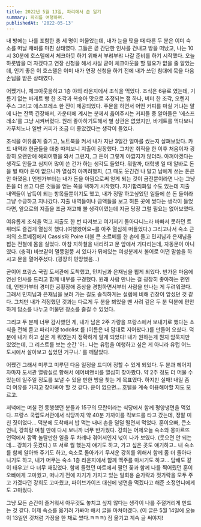```yaml
---
title: 2022년 5월 13일, 파리에서 쓴 일기
summary: 파리를 여행하며.
publishedAt: '2022-05-13'
---
```


내 방에는 나를 포함한 총 세 명이 머물었는데, 내가 눈을 떳을 때 다른 두 분은 이미 숙소를 떠날 채비를 마친 상태였다. 그들은 곧 간단한 인사를 건내고 방을 떠났고, 나는 10시 30분에 호스텔에서 체크아웃 하기 위해서 부랴부랴 나갈 준비를 하기 시작했다. 오늘 하룻밤을 더 자겠다고 연장 신청을 해서 사실 굳이 체크아웃을 할 필요가 없을 줄 알았는데, 인기 좋은 이 호스텔은 이미 내가 연장 신청을 하기 전에 내가 쓰던 침대에 묵을 다음 손님을 받은 상태였다.

어쨌거나, 체크아웃을하고 1층 야외 라운지에서 조식을 먹었다. 조식은 6유로 였는데, 기름기 없는 바게트 빵 한 조각과 복숭아 맛으로 추정되는 잼 하나, 버터 한 조각, 오렌지 주스 그리고 에스프레소 한 잔이 제공되었다. 주문을 하면서 어떤 커피를 마실 거냐는 말에 나는 잔뜩 긴장해서, 카운터에 계시는 분께서 읊어주시는 커피들 중 알아들은 '에스프레소'를 그냥 시켜버렸다. 원래 좋아하기도해서 별 상관은 없었지만, 바게트를 먹다보니 카푸치노나 일반 커피가 조금 더 좋았겠다는 생각이 들었다.

조식을 여유롭게 즐기고, 노트북을 켜서 내가 지난 3일간 얼마를 썼는지 살펴보았다. 카드 내역과 현금들을 대충 따져보니 지출이 굉장했다. 그치만 취직을 한 이후 처음이자 굉장히 오랜만에 해외여행을 와서 그런지, 그 돈이 그렇게 아깝지가 않더라. 아껴야겠다는 생각도 안들고 심지어 많이 쓴 건가 하는 생각도 들었다. 뭐랄까, 대학생 일 때 알바로 돈을 벌 때야 돈이 없으니까 열심히 아끼려했지, (그 때도 웃긴건 나 말고 남에게 쓰는 돈은 안 아꼈음.) 언젠가부터는 내가 돈을 아낌으로써 얻게 되는 것이 금전뿐이라면 나는 그냥 돈을 더 쓰고 다른 것들을 얻는 쪽을 택하기 시작했다. 자기합리화일 수도 있는데 지출 내역들이 납득이 되는 항목들뿐이기도 했고, 내가 정말 하고싶었던 일들에 쓴 돈 들이라 그냥 수긍하고 지나갔다. 지출 내역들이나 금액들을 보고 허튼 곳에 썼다는 생각이 들었다면, 앞으로의 지출을 조금 재고해 볼 생각이였는데 지금 당장 그럴 필요는 없어보였다.

여유롭게 조식을 먹고 지출도 한 번 따져보고 여기저기 돌아다니느라 바빠서 못하던 트위터도 즐겁게 열심히 했다.(여행왔어요~를 아주 열심히 떠들었다.) 그리고나서 숙소 근처의 소르베집에서 Cassis와 Poire 더블 콘 소르베를 한 손에 들고 민지님과 은재님을 뵙는 전철에 몸을 실었다. 아참 지하철을 내리려고 문 앞에서 기다리는데, 자동문이 아니였다. (충격) 바보같이 멀뚱멀뚱 서 있다가 뒤에있는 여성분께서 불어로 어떤 말씀을 하시고 문을 열어주셨다. (굉장히 민망했음...)

곧이어 프랑스 국립 도서관에 도착했고, 민지님과 은재님을 뵙게 되었다. 반가운 마음에 연신 인사를 드리고 함께 내부를 구경했다. 원래 사람 만나는 걸 굉장히 좋아하는 편인데, 언젠가부터 경미한 공황장애 증상을 경험하면서부터 사람을 만나는 게 두려워졌다. 그래서 민지님과 은재님을 보러 가는 길도 솔직하게는 설렘에 비해 긴장이 앞섰던 것 같다. 그치만 내가 걱정했던 것과는 다르게 두 분을 뵈었을 땐 사려 깊은 두 분 덕분에 편안하게 담소를 나누고 머물던 장소를 즐길 수 있었다.

그리고 두 분께 너무 감사했던 게, 내가 남은 2주 가량을 프랑스에서 보내기로 했다는 소식을 전해 듣고 파리지앵 todolist 를 (이름은 내 맘대로 지어봤다.)를 만들어 오셨다. 덕분에 내가 하고 싶은 게 뭐였는지 정확하게 알게 되었다! 내가 원하는게 뭔지 암묵지만 있었는데, 그 리스트를 보는 순간 '아.. 나는 유럽을 여행하고 싶은 게 아니라 유럽 어느 도시에서 살아보고 싶었던 거구나.' 를 깨달았다.

어쨌건 그래서 미루고 미루던 다음 일정을 드디어 정할 수 있게 되었다. 두 분과 헤어지자마자 도서관 열람실로 향해서 에어비앤비를 열심히 찾아봤다. 약 2주 정도 더 머물 수 있는데 일주일 정도를 보낼 수 있을 만한 방을 찾는 게 목표였다. 하지만 실패! 내일 좀 더 여유를 가지고 찾아봐야 할 것 같다. 운이 없으면... 호텔을 계속 이용해야할 지도 모르고.

저녁에는 며칠 전 동행했던 분들과 15구의 모란이라는 식당에서 함께 평양냉면을 먹었다. 프랑스 국립도서관에서 식당까지 약 40분 가까이를 킥보드를 타고 갔는데, 정말 미친 짓이었다... 덕분에 도착해서 밥 먹는 내내 손을 덜덜 떨면서 먹었다. 훈이오빠, 큰소언니, 강희랑 며칠 만에 다시 보니까 너무 반가웠다. 강희는 어제오늘 숙소와 몽마르뜨 언덕에서 깜짝 놀랄만한 일을 두 차례나 겪어서인지 넋이 나가 보였다. (웃으면 안 되는데... 강희가 웃겼다.) 또 서로 뭘 했는지 얘기도 하고, 가고 싶은 곳도 얘기하고.. 내 숙소를 함께 알아봐 주기도 하고, 숙소로 돌아가기 무서운 강희를 위해서 함께 좀 더 돌아다니기도 하고, 내가 머무는 숙소 1층 라운지에서 함께 맥주를 마시기도 하고... 담배도 같이 태우고! 다 너무 재밌었다. 함께 들렀던 마트에서 팔던 꽃과 함께 나를 찍어줬던 훈이 오빠에게 고마웠고, 떠나기 전에 자기가 가지고 있는 일회용 숟가락과 젓가락을 모두 주고 가겠다던 강희도 고마웠고, 파이브가이즈 대신에 냉면을 먹겠다고 해준 소정언니에게도 고마웠다.

그냥 모든 순간이 즐거워서 아무것도 놓치고 싶지 않다는 생각이 나를 주절거리게 만드는 것 같다. 이제 숙소를 옮기러 가봐야 해서 글을 마쳐야겠다. (이 글은 5월 14일에 오늘이 13일인 것처럼 가장을 한 채로 썼다.ㅋㅋㅋ) 짐 옮기고 계속 글 써야지!

